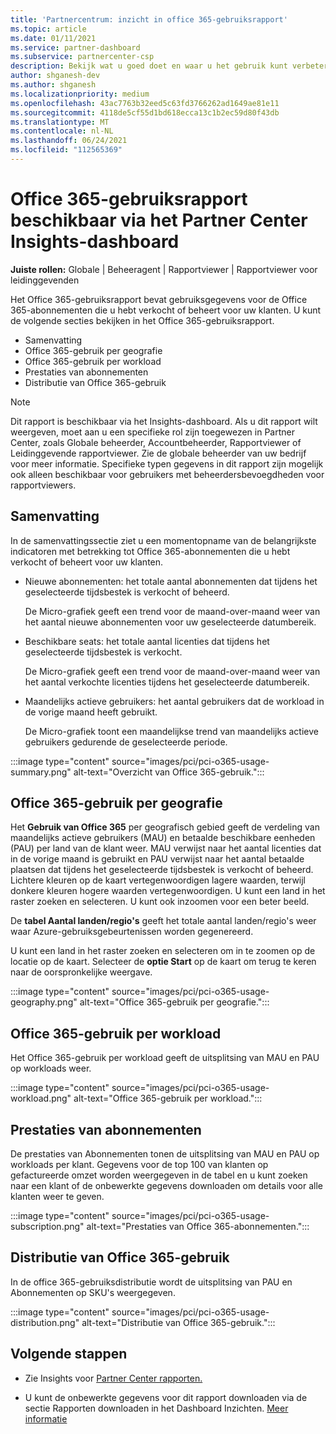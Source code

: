 ```yaml
---
title: 'Partnercentrum: inzicht in office 365-gebruiksrapport'
ms.topic: article
ms.date: 01/11/2021
ms.service: partner-dashboard
ms.subservice: partnercenter-csp
description: Bekijk wat u goed doet en waar u het gebruik kunt verbeteren van Office 365-abonnementen die u voor uw klanten verkoopt of beheert.
author: shganesh-dev
ms.author: shganesh
ms.localizationpriority: medium
ms.openlocfilehash: 43ac7763b32eed5c63fd3766262ad1649ae81e11
ms.sourcegitcommit: 4118de5cf55d1bd618ecca13c1b2ec59d80f43db
ms.translationtype: MT
ms.contentlocale: nl-NL
ms.lasthandoff: 06/24/2021
ms.locfileid: "112565369"
---
```

# <a name="office-365-usage-report-available-from-the-partner-center-insights-dashboard"></a>Office 365-gebruiksrapport beschikbaar via het Partner Center Insights-dashboard

**Juiste rollen:** Globale | Beheeragent | Rapportviewer | Rapportviewer voor leidinggevenden

Het Office 365-gebruiksrapport bevat gebruiksgegevens voor de Office 365-abonnementen die u hebt verkocht of beheert voor uw klanten. U kunt de volgende secties bekijken in het Office 365-gebruiksrapport.

- Samenvatting
- Office 365-gebruik per geografie
- Office 365-gebruik per workload
- Prestaties van abonnementen
- Distributie van Office 365-gebruik

 > [!NOTE]
 > Dit rapport is beschikbaar via het Insights-dashboard. Als u dit rapport wilt weergeven, moet aan u een specifieke rol zijn toegewezen in Partner Center, zoals Globale beheerder, Accountbeheerder, Rapportviewer of Leidinggevende rapportviewer. Zie de globale beheerder van uw bedrijf voor meer informatie. Specifieke typen gegevens in dit rapport zijn mogelijk ook alleen beschikbaar voor gebruikers met beheerdersbevoegdheden voor rapportviewers.

## <a name="summary"></a>Samenvatting

In de samenvattingssectie ziet u een momentopname van de belangrijkste indicatoren met betrekking tot Office 365-abonnementen die u hebt verkocht of beheert voor uw klanten.  

- Nieuwe abonnementen: het totale aantal abonnementen dat tijdens het geselecteerde tijdsbestek is verkocht of beheerd.

   De Micro-grafiek geeft een trend voor de maand-over-maand weer van het aantal nieuwe abonnementen voor uw geselecteerde datumbereik.

- Beschikbare seats: het totale aantal licenties dat tijdens het geselecteerde tijdsbestek is verkocht.

   De Micro-grafiek geeft een trend voor de maand-over-maand weer van het aantal verkochte licenties tijdens het geselecteerde datumbereik.

- Maandelijks actieve gebruikers: het aantal gebruikers dat de workload in de vorige maand heeft gebruikt. 

   De Micro-grafiek toont een maandelijkse trend van maandelijks actieve gebruikers gedurende de geselecteerde periode.

:::image type="content" source="images/pci/pci-o365-usage-summary.png" alt-text="Overzicht van Office 365-gebruik.":::

## <a name="office-365-usage-by-geography"></a>Office 365-gebruik per geografie

Het **Gebruik van Office 365** per geografisch gebied geeft de verdeling van maandelijks actieve gebruikers (MAU) en betaalde beschikbare eenheden (PAU) per land van de klant weer. MAU verwijst naar het aantal licenties dat in de vorige maand is gebruikt en PAU verwijst naar het aantal betaalde plaatsen dat tijdens het geselecteerde tijdsbestek is verkocht of beheerd. Lichtere kleuren op de kaart vertegenwoordigen lagere waarden, terwijl donkere kleuren hogere waarden vertegenwoordigen. U kunt een land in het raster zoeken en selecteren. U kunt ook inzoomen voor een beter beeld.

De **tabel Aantal landen/regio's** geeft het totale aantal landen/regio's weer waar Azure-gebruiksgebeurtenissen worden gegenereerd.

U kunt een land in het raster zoeken en selecteren om in te zoomen op de locatie op de kaart. Selecteer de **optie Start** op de kaart om terug te keren naar de oorspronkelijke weergave.


:::image type="content" source="images/pci/pci-o365-usage-geography.png" alt-text="Office 365-gebruik per geografie.":::

## <a name="office-365-usage-by-workload"></a>Office 365-gebruik per workload

Het Office 365-gebruik per workload geeft de uitsplitsing van MAU en PAU op workloads weer.

:::image type="content" source="images/pci/pci-o365-usage-workload.png" alt-text="Office 365-gebruik per workload.":::

## <a name="subscriptions-performance"></a>Prestaties van abonnementen

De prestaties van Abonnementen tonen de uitsplitsing van MAU en PAU op workloads per klant. Gegevens voor de top 100 van klanten op gefactureerde omzet worden weergegeven in de tabel en u kunt zoeken naar een klant of de onbewerkte gegevens downloaden om details voor alle klanten weer te geven.

:::image type="content" source="images/pci/pci-o365-usage-subscription.png" alt-text="Prestaties van Office 365-abonnementen.":::

## <a name="office-365-usage-distribution"></a>Distributie van Office 365-gebruik

In de office 365-gebruiksdistributie wordt de uitsplitsing van PAU en Abonnementen op SKU's weergegeven.

:::image type="content" source="images/pci/pci-o365-usage-distribution.png" alt-text="Distributie van Office 365-gebruik.":::

## <a name="next-steps"></a>Volgende stappen

- Zie Insights voor [Partner Center rapporten.](partner-center-insights.md)

- U kunt de onbewerkte gegevens voor dit rapport downloaden via de sectie Rapporten downloaden in het Dashboard Inzichten. [Meer informatie](pci-download-reports.md) 
